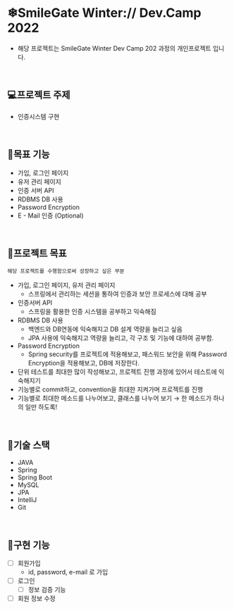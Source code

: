 # ❄SmileGate Winter:// Dev.Camp 2022
- 해당 프로젝트는 SmileGate Winter Dev Camp 202 과정의 개인프로젝트 입니다.

<br>

## 💻프로젝트 주제

- 인증시스템 구현

<br>

## 🚩목표 기능

 - 가입, 로그인 페이지
 - 유저 관리 페이지
 - 인증 서버 API
 - RDBMS DB 사용 
 - Password Encryption
 - E - Mail 인증 (Optional)

<br>

## 🎯프로젝트 목표

`해당 프로젝트를 수행함으로써 성장하고 싶은 부분`
- 가입, 로그인 페이지, 유저 관리 페이지
    - 스프링에서 관리하는 세션을 통하여 인증과 보안 프로세스에 대해 공부
- 인증서버 API
    - 스프링을 활용한 인증 시스템을 공부하고 익숙해짐
- RDBMS DB 사용
    - 백엔드와 DB연동에 익숙해지고 DB 설계 역량을 늘리고 싶음
    - JPA 사용에 익숙해지고 역량을 늘리고, 각 구조 및 기능에 대하여 공부함.
- Password Encryption
    - Spring security를 프로젝트에 적용해보고, 패스워드 보안을 위해 Password Encryption을 적용해보고, DB에 저장한다.
- 단위 테스트를 최대한 많이 작성해보고, 프로젝트 진행 과정에 있어서 테스트에 익숙해지기
- 기능별로 commit하고, convention을 최대한 지켜가며 프로젝트를 진행
- 기능별로 최대한 메소드를 나누어보고, 클래스를 나누어 보기 → 한 메소드가 하나의 일만 하도록!

<br>

## 📑기술 스택
- JAVA
- Spring 
- Spring Boot
- MySQL
- JPA
- IntelliJ
- Git

<br>

## 📌구현 기능
- [ ] 회원가입 
  - id, password, e-mail 로 가입
- [ ] 로그인
  - [ ] 정보 검증 기능
- [ ] 회원 정보 수정

<br>
